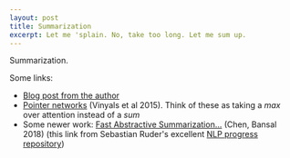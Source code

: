 ```yaml
---
layout: post
title: Summarization
excerpt: Let me 'splain. No, take too long. Let me sum up.
---
```


Summarization.

Some links: 

* [Blog post from the author](http://www.abigailsee.com/2017/04/16/taming-rnns-for-better-summarization.html)
* [Pointer networks](https://arxiv.org/abs/1506.03134) (Vinyals et al 2015). Think of these as taking a _max_ over attention instead of a _sum_
* Some newer work: [Fast Abstractive Summarization...](https://arxiv.org/abs/1805.11080) (Chen, Bansal 2018) (this link from Sebastian Ruder's excellent [NLP progress repository](https://github.com/sebastianruder/NLP-progress))




